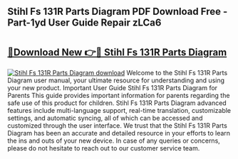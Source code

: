 ## Stihl Fs 131R Parts Diagram PDF Download Free - Part-1yd User Guide Repair zLCa6

# <h2><a href="http://dfnwym7.blite.top/?on=Stihl+Fs+131R+Parts+Diagram">🔗Download New 👉🔴 Stihl Fs 131R Parts Diagram</a></h2>

[![Stihl Fs 131R Parts Diagram download](https://i.imgur.com/lujVjoI.png)](http://dfnwym7.blite.top/?on=Stihl+Fs+131R+Parts+Diagram)
Welcome to the Stihl Fs 131R Parts Diagram user manual, your ultimate resource for understanding and using your new product. Important User Guide Stihl Fs 131R Parts Diagram for Parents This guide provides important information for parents regarding the safe use of this product for children. Stihl Fs 131R Parts Diagram advanced features include multi-language support, real-time translation, customizable settings, and automatic syncing, all of which can be accessed and customized through the user interface. We trust that the Stihl Fs 131R Parts Diagram has been an accurate and detailed resource in your efforts to learn the ins and outs of your new device. In case of any queries or concerns, please do not hesitate to reach out to our customer service team.
